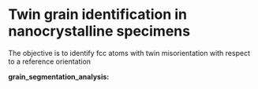 # Twin grain identification in nanocrystalline specimens

The objective is to identify fcc atoms with twin misorientation with respect to a reference orientation

**grain_segmentation_analysis:**


